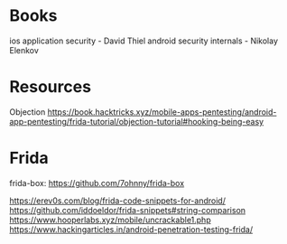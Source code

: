 # Books

ios application security - David Thiel
android security internals -  Nikolay Elenkov


# Resources

Objection 
https://book.hacktricks.xyz/mobile-apps-pentesting/android-app-pentesting/frida-tutorial/objection-tutorial#hooking-being-easy


# Frida

frida-box:
https://github.com/7ohnny/frida-box

https://erev0s.com/blog/frida-code-snippets-for-android/
https://github.com/iddoeldor/frida-snippets#string-comparison
https://www.hooperlabs.xyz/mobile/uncrackable1.php
https://www.hackingarticles.in/android-penetration-testing-frida/